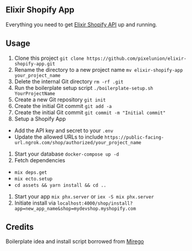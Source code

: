 ## Elixir Shopify App

Everything you need to get [Elixir Shopify API](https://github.com/pixelunion/elixir-shopifyapi) up and running.

## Usage

1. Clone this project `git clone https://github.com/pixelunion/elixir-shopify-app.git`
1. Rename the directory to a new project name `mv elixir-shopify-app your_project_name`
1. Delete the internal Git directory `rm -rf .git`
1. Run the boilerplate setup script `./boilerplate-setup.sh YourProjectName`
1. Create a new Git repository `git init`
1. Create the initial Git commit `git add -a`
1. Create the initial Git commit `git commit -m "Initial commit"`
1. Setup a Shopify App
  - Add the API key and secret to your `.env`
  - Update the allowed URLs to include `https://public-facing-url.ngrok.com/shop/authorized/your_project_name`
1. Start your database `docker-compose up -d`
1. Fetch dependencies
  - `mix deps.get`
  - `mix ecto.setup`
  - `cd assets && yarn install && cd ..`
1. Start your app `mix phx.server` or `iex -S mix phx.server`
1. Initiate install via `localhost:4000/shop/install?app=new_app_name&shop=mydevshop.myshopify.com`

## Credits

Boilerplate idea and install script borrowed from [Mirego](https://github.com/mirego/elixir-boilerplate)

